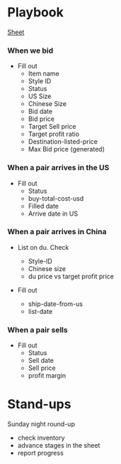 # Playbook

[Sheet](https://docs.google.com/spreadsheets/d/1vA9h_aSrRAWxI8W91UQTATWKh--NYRDDAt_vudpxbek/edit#gid=0)

### When we bid

* Fill out
  * Item name
  * Style ID
  * Status
  * US Size
  * Chinese Size
  * Bid date
  * Bid price
  * Target Sell price
  * Target profit ratio
  * Destination-listed-price
  * Max Bid price (generated)

### When a pair arrives in the US

* Fill out
  * Status
  * buy-total-cost-usd
  * Filled date
  * Arrive date in US

### When a pair arrives in China

* List on du. Check
  * Style-ID
  * Chinese size
  * du price vs target profit price

* Fill out
  * ship-date-from-us
  * list-date

### When a pair sells

* Fill out
  * Status
  * Sell date
  * Sell price
  * profit margin

# Stand-ups

Sunday night round-up
* check inventory
* advance stages in the sheet
* report progress
